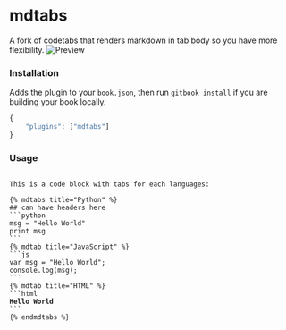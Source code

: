 # mdtabs

A fork of codetabs that renders markdown in tab body so you have more flexibility.
![Preview](./preview.png)

### Installation

Adds the plugin to your `book.json`, then run `gitbook install` if you are building your book locally.

```js
{
    "plugins": ["mdtabs"]
}
```

### Usage

<pre lang="markdown">
<code>
This is a code block with tabs for each languages:

{% mdtabs title="Python" %}
## can have headers here
```python
msg = "Hello World"
print msg
```
{% mdtab title="JavaScript" %}
```js
var msg = "Hello World";
console.log(msg);
```
{% mdtab title="HTML" %}
```html
<b>Hello World</b>
```
{% endmdtabs %}
</code>
</pre>
